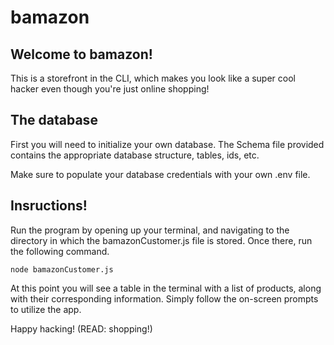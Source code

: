 # bamazon

## Welcome to bamazon!

This is a storefront in the CLI, which makes you look like a super cool hacker even though you're just online shopping!

## The database

First you will need to initialize your own database. The Schema file provided contains the appropriate database structure, tables, ids, etc.

Make sure to populate your database credentials with your own .env file.

## Insructions!

Run the program by opening up your terminal, and navigating to the directory in which the bamazonCustomer.js file is stored. Once there, run the following command.

`node bamazonCustomer.js`

At this point you will see a table in the terminal with a list of products, along with their corresponding information. Simply follow the on-screen prompts to utilize the app.

Happy hacking! (READ: shopping!)
